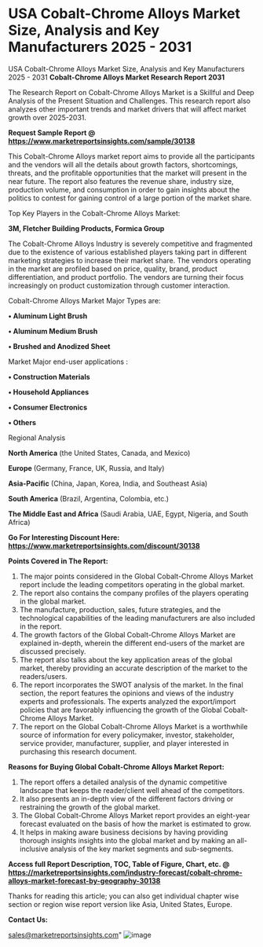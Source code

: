 # USA Cobalt-Chrome Alloys Market Size, Analysis and Key Manufacturers 2025 - 2031
USA Cobalt-Chrome Alloys Market Size, Analysis and Key Manufacturers 2025 - 2031
<strong>Cobalt-Chrome Alloys Market Research Report 2031</strong>

The Research Report on Cobalt-Chrome Alloys Market is a Skillful and Deep Analysis of the Present Situation and Challenges. This research report also analyzes other important trends and market drivers that will affect market growth over 2025-2031.

<strong>Request Sample Report @ <a href=https://www.marketreportsinsights.com/sample/30138>https://www.marketreportsinsights.com/sample/30138</a></strong>

This Cobalt-Chrome Alloys market report aims to provide all the participants and the vendors will all the details about growth factors, shortcomings, threats, and the profitable opportunities that the market will present in the near future. The report also features the revenue share, industry size, production volume, and consumption in order to gain insights about the politics to contest for gaining control of a large portion of the market share.

Top Key Players in the Cobalt-Chrome Alloys Market:

<strong>3M, Fletcher Building Products, Formica Group</strong>

The Cobalt-Chrome Alloys Industry is severely competitive and fragmented due to the existence of various established players taking part in different marketing strategies to increase their market share. The vendors operating in the market are profiled based on price, quality, brand, product differentiation, and product portfolio. The vendors are turning their focus increasingly on product customization through customer interaction.

Cobalt-Chrome Alloys Market Major Types are:

<strong>• Aluminum Light Brush

• Aluminum Medium Brush

• Brushed and Anodized Sheet</strong>

Market Major end-user applications :

<strong>• Construction Materials

• Household Appliances

• Consumer Electronics

• Others</strong>

Regional Analysis

</u><strong><b>North America</b></strong> (the United States, Canada, and Mexico)

<strong><b>Europe </b></strong>(Germany, France, UK, Russia, and Italy)

<strong><b>Asia-Pacific</b></strong> (China, Japan, Korea, India, and Southeast Asia)

<strong><b>South America</b></strong> (Brazil, Argentina, Colombia, etc.)

<strong><b>The Middle East and Africa</b></strong> (Saudi Arabia, UAE, Egypt, Nigeria, and South Africa)

<strong>Go For Interesting Discount Here: <a href=https://www.marketreportsinsights.com/discount/30138>https://www.marketreportsinsights.com/discount/30138</a></strong>

<strong>Points Covered in The Report:</strong>
<ol>
  <li>The major points considered in the Global Cobalt-Chrome Alloys Market report include the leading competitors operating in the global market.</li>
  <li>The report also contains the company profiles of the players operating in the global market.</li>
  <li>The manufacture, production, sales, future strategies, and the technological capabilities of the leading manufacturers are also included in the report.</li>
  <li>The growth factors of the Global Cobalt-Chrome Alloys Market are explained in-depth, wherein the different end-users of the market are discussed precisely.</li>
  <li>The report also talks about the key application areas of the global market, thereby providing an accurate description of the market to the readers/users.</li>
  <li>The report incorporates the SWOT analysis of the market. In the final section, the report features the opinions and views of the industry experts and professionals. The experts analyzed the export/import policies that are favorably influencing the growth of the Global Cobalt-Chrome Alloys Market.</li>
  <li>The report on the Global Cobalt-Chrome Alloys Market is a worthwhile source of information for every policymaker, investor, stakeholder, service provider, manufacturer, supplier, and player interested in purchasing this research document.</li>
</ol>
<strong>Reasons for Buying Global Cobalt-Chrome Alloys Market Report:</strong>

<ol>
  <li>The report offers a detailed analysis of the dynamic competitive landscape that keeps the reader/client well ahead of the competitors.</li>
  <li>It also presents an in-depth view of the different factors driving or restraining the growth of the global market.</li>
  <li>The Global Cobalt-Chrome Alloys Market report provides an eight-year forecast evaluated on the basis of how the market is estimated to grow.</li>
  <li>It helps in making aware business decisions by having providing thorough insights insights into the global market and by making an all-inclusive analysis of the key market segments and sub-segments.</li>
</ol>
<strong>Access full Report Description, TOC, Table of Figure, Chart, etc. @ <a href=https://marketreportsinsights.com/industry-forecast/cobalt-chrome-alloys-market-forecast-by-geography-30138>https://marketreportsinsights.com/industry-forecast/cobalt-chrome-alloys-market-forecast-by-geography-30138</a></strong>


Thanks for reading this article; you can also get individual chapter wise section or region wise report version like Asia, United States, Europe.

<strong>Contact Us:</strong>

sales@marketreportsinsights.com"
![image](https://github.com/user-attachments/assets/4ef3d9ca-7e73-4d5a-9e52-5c56c6b0989c)
